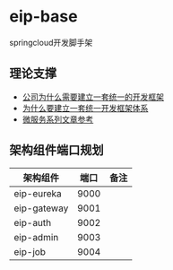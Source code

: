 # eip-base
springcloud开发脚手架


## 理论支撑
* [公司为什么需要建立一套统一的开发框架](https://blog.csdn.net/qianshangding0708/article/details/104337688/)
* [为什么要建立一套统一开发框架体系 ](https://www.sohu.com/a/337586064_100246867)
* [微服务系列文章参考](https://github.com/junneyang/docker-cloud-platform)


## 架构组件端口规划

| 架构组件 | 端口 | 备注 |
| ------- | ---- | ---- |
| eip-eureka  | 9000 |  |
| eip-gateway  | 9001 |  |
| eip-auth  | 9002 |  |
| eip-admin  | 9003 |  |
| eip-job  | 9004 |  |
